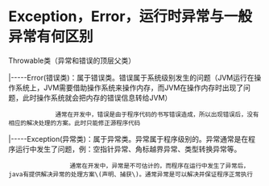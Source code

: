 # Exception，Error，运行时异常与一般异常有何区别

Throwable类（异常和错误的顶层父类）

\|-----Error\(错误类\)：属于错误类。错误属于系统级别发生的问题（JVM运行在操作系统上，JVM需要借助操作系统来操作内存，而JVM在操作内存时出现了问题，此时操作系统就会把内存的错误信息转给JVM）

                 通常在开发中，错误是由于程序代码的书写错误造成，所以出现错误后，没有相应的解决处理的方案。此时只能修正源程序代码



\|-----Exception\(异常类\)：属于异常类。异常属于程序级别的。异常通常是在程序运行中发生了问题，例：空指针异常、角标越界异常、类型转换异常等。

                     通常在开发中，异常是不可估计的，而程序在运行中发生了异常后，java有提供解决异常的处理方案\(声明、捕获\)。通常异常是可以解决并保证程序正常执行

